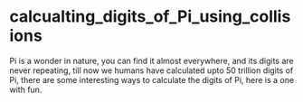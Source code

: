 # calcualting_digits_of_Pi_using_collisions
Pi is a wonder in nature, you can find it almost everywhere, and its digits are never repeating, till now we humans have calculated upto 50 trillion digits of Pi, there are some interesting ways to calculate the digits of Pi, here is a one with fun.
